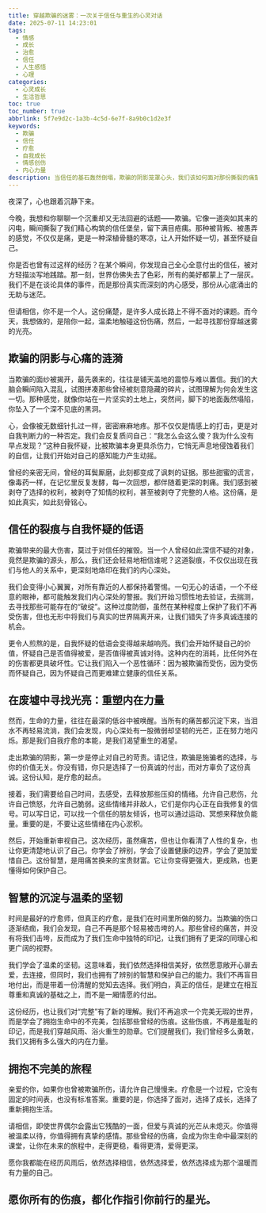 ```yaml
---
title: 穿越欺骗的迷雾：一次关于信任与重生的心灵对话
date: 2025-07-11 14:23:01
tags:
  - 情感
  - 成长
  - 治愈
  - 信任
  - 人生感悟
  - 心理
categories:
  - 心灵成长
  - 生活哲思
toc: true
toc_number: true
abbrlink: 5f7e9d2c-1a3b-4c5d-6e7f-8a9b0c1d2e3f
keywords:
  - 欺骗
  - 信任
  - 疗愈
  - 自我成长
  - 情感创伤
  - 内心力量
description: 当信任的基石轰然倒塌，欺骗的阴影笼罩心头，我们该如何面对那份撕裂的痛楚？这篇文章，不谈故事，只谈心声。它是一次温柔的陪伴，一次深刻的自我对话，旨在抚慰那些因欺骗而受伤的心灵，引导我们如何在破碎中寻回力量，重塑对爱与生活的信念，最终，在智慧与坚韧中，绽放出更耀眼的光芒。
---
```


夜深了，心也跟着沉静下来。

今晚，我想和你聊聊一个沉重却又无法回避的话题——欺骗。它像一道突如其来的闪电，瞬间撕裂了我们精心构筑的信任堡垒，留下满目疮痍。那种被背叛、被愚弄的感觉，不仅仅是痛，更是一种深植骨髓的寒凉，让人开始怀疑一切，甚至怀疑自己。

你是否也曾有过这样的经历？在某个瞬间，你发现自己全心全意付出的信任，被对方轻描淡写地践踏。那一刻，世界仿佛失去了色彩，所有的美好都蒙上了一层灰。我们不是在谈论具体的事件，而是那份真实而深刻的内心感受，那份从心底涌出的无助与迷茫。

但请相信，你不是一个人。这份痛楚，是许多人成长路上不得不面对的课题。而今天，我想做的，是陪你一起，温柔地触碰这份伤痛，然后，一起寻找那份穿越迷雾的光亮。

## 欺骗的阴影与心痛的涟漪

当欺骗的面纱被揭开，最先袭来的，往往是铺天盖地的震惊与难以置信。我们的大脑会瞬间陷入混乱，试图拼凑那些曾经被刻意隐藏的碎片，试图理解为何会发生这一切。那种感觉，就像你站在一片坚实的土地上，突然间，脚下的地面轰然塌陷，你坠入了一个深不见底的黑洞。

心，会像被无数细针扎过一样，密密麻麻地疼。那不仅仅是情感上的打击，更是对自我判断力的一种否定。我们会反复质问自己：“我怎么会这么傻？我为什么没有早点发现？”这种自我怀疑，比被欺骗本身更具杀伤力，它悄无声息地侵蚀着我们的自信，让我们开始对自己的感知能力产生动摇。

曾经的亲密无间，曾经的耳鬓厮磨，此刻都变成了讽刺的证据。那些甜蜜的谎言，像毒药一样，在记忆里反复发酵，每一次回想，都伴随着更深的刺痛。我们感到被剥夺了选择的权利，被剥夺了知情的权利，甚至被剥夺了完整的人格。这份痛，是如此真实，如此刻骨铭心。

## 信任的裂痕与自我怀疑的低语

欺骗带来的最大伤害，莫过于对信任的摧毁。当一个人曾经如此深信不疑的对象，竟然是欺骗的源头，那么，我们还会轻易地相信谁呢？这道裂痕，不仅仅出现在我们与他人的关系中，更深刻地烙印在我们的内心深处。

我们会变得小心翼翼，对所有靠近的人都保持着警惕。一句无心的话语，一个不经意的眼神，都可能触发我们内心深处的警报。我们开始习惯性地去验证，去揣测，去寻找那些可能存在的“破绽”。这种过度防御，虽然在某种程度上保护了我们不再受伤害，但也无形中将我们与真实的世界隔离开来，让我们错失了许多真诚连接的机会。

更令人煎熬的是，自我怀疑的低语会变得越来越响亮。我们会开始怀疑自己的价值，怀疑自己是否值得被爱，是否值得被真诚对待。这种内在的消耗，比任何外在的伤害都更具破坏性。它让我们陷入一个恶性循环：因为被欺骗而受伤，因为受伤而怀疑自己，因为怀疑自己而更难建立健康的信任关系。

## 在废墟中寻找光亮：重塑内在力量

然而，生命的力量，往往在最深的低谷中被唤醒。当所有的痛苦都沉淀下来，当泪水不再轻易流淌，我们会发现，内心深处有一股微弱却坚韧的光芒，正在努力地闪烁。那是我们自我疗愈的本能，是我们渴望重生的渴望。

走出欺骗的阴影，第一步是停止对自己的苛责。请记住，欺骗是施骗者的选择，与你的价值无关。你没有错，你只是选择了一份真诚的付出，而对方辜负了这份真诚。这份认知，是疗愈的起点。

接着，我们需要给自己时间，去感受，去释放那些压抑的情绪。允许自己悲伤，允许自己愤怒，允许自己脆弱。这些情绪并非敌人，它们是你内心正在自我修复的信号。可以写日记，可以找一个信任的朋友倾诉，也可以通过运动、冥想来释放负能量。重要的是，不要让这些情绪在内心淤积。

然后，开始重新审视自己。这次经历，虽然痛苦，但也让你看清了人性的复杂，也让你更清楚地认识了自己。你学会了辨别，学会了设置健康的边界，学会了更加爱惜自己。这份智慧，是用痛苦换来的宝贵财富。它让你变得更强大，更成熟，也更懂得如何保护自己。

## 智慧的沉淀与温柔的坚韧

时间是最好的疗愈师，但真正的疗愈，是我们在时间里所做的努力。当欺骗的伤口逐渐结痂，我们会发现，自己不再是那个轻易被击垮的人。那些曾经的痛苦，并没有将我们击垮，反而成为了我们生命中独特的印记，让我们拥有了更深的同理心和更广阔的视野。

我们学会了温柔的坚韧。这意味着，我们依然选择相信美好，依然愿意敞开心扉去爱，去连接，但同时，我们也拥有了辨别的智慧和保护自己的能力。我们不再盲目地付出，而是带着一份清醒的觉知去选择。我们明白，真正的信任，是建立在相互尊重和真诚的基础之上，而不是一厢情愿的付出。

这份经历，也让我们对“完整”有了新的理解。我们不再追求一个完美无瑕的世界，而是学会了拥抱生命中的不完美，包括那些曾经的伤痕。这些伤痕，不再是羞耻的印记，而是我们穿越风雨、浴火重生的勋章。它们提醒我们，我们曾经多么勇敢，我们又拥有多么强大的内在力量。

## 拥抱不完美的旅程

亲爱的你，如果你也曾被欺骗所伤，请允许自己慢慢来。疗愈是一个过程，它没有固定的时间表，也没有标准答案。重要的是，你选择了面对，选择了成长，选择了重新拥抱生活。

请相信，即使世界偶尔会露出它残酷的一面，但爱与真诚的光芒从未熄灭。你值得被温柔以待，你值得拥有真挚的感情。那些曾经的伤痛，会成为你生命中最深刻的课堂，让你在未来的旅程中，走得更稳，看得更清，爱得更深。

愿你我都能在经历风雨后，依然选择相信，依然选择爱，依然选择成为那个温暖而有力量的自己。

愿你所有的伤痕，都化作指引你前行的星光。
---